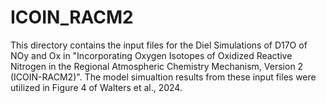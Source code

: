 # ICOIN_RACM2
 This directory contains the input files for the Diel Simulations of D17O of NOy and Ox in "Incorporating Oxygen Isotopes of Oxidized Reactive Nitrogen in the Regional Atmospheric Chemistry Mechanism, Version 2 (ICOIN-RACM2)".  The model simualtion results from these input files were utilized in Figure 4 of Walters et al., 2024.
